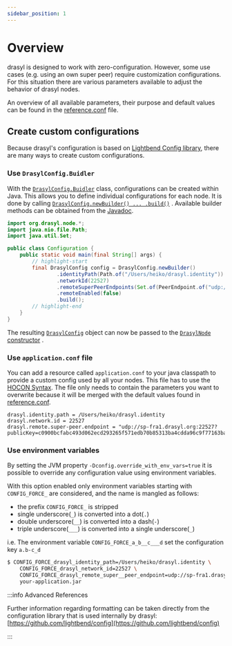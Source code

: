 ```yaml
---
sidebar_position: 1
---
```

# Overview

drasyl is designed to work with zero-configuration.
However, some use cases (e.g. using an own super peer) require customization configurations.
For this situation there are various parameters available to adjust the behavior of drasyl nodes.

An overview of all available parameters, their purpose and default values can be found in the [reference.conf](https://github.com/drasyl/drasyl/blob/master/drasyl-node/src/main/resources/reference.conf) file.

## Create custom configurations

Because drasyl's configuration is based on [Lightbend Config library](https://github.com/lightbend/config), there are many ways to create custom configurations.

### Use `DrasylConfig.Buidler`

With
the [`DrasylConfig.Buidler`](https://api.drasyl.org/master/org/drasyl/node/DrasylConfig.Builder.html)
class, configurations can be created within Java. This allows you to define individual
configurations for each node. It is done by
calling [`DrasylConfig.newBuilder() ... .build()`](https://api.drasyl.org/master/org/drasyl/node/DrasylConfig.html#newBuilder())
. Available builder methods can be obtained from
the [Javadoc](https://api.drasyl.org/master/org/drasyl/node/DrasylConfig.Builder.html).

```java title="Configuration.java"
import org.drasyl.node.*;
import java.nio.file.Path;
import java.util.Set;

public class Configuration {
    public static void main(final String[] args) {
        // highlight-start
        final DrasylConfig config = DrasylConfig.newBuilder()
                .identityPath(Path.of("/Users/heiko/drasyl.identity"))
                .networkId(22527)
                .remoteSuperPeerEndpoints(Set.of(PeerEndpoint.of("udp://sp-fra1.drasyl.org:22527?publicKey=c0900bcfabc493d062ecd293265f571edb70b85313ba4cdda96c9f77163ba62d&networkId=1")))
                .remoteEnabled(false)
                .build();
        // highlight-end
    }
}
```

The resulting [`DrasylConfig`](https://api.drasyl.org/master/org/drasyl/node/DrasylConfig.html)
object can now be passed to
the [`DrasylNode` constructor](https://api.drasyl.org/master/org/drasyl/node/DrasylNode.html#%3Cinit%3E(org.drasyl.node.DrasylConfig))
.

### Use `application.conf` file

You can add a resource called `application.conf` to your java classpath to provide a custom config used by all your nodes.
This file has to use the [HOCON Syntax](https://github.com/lightbend/config/blob/master/HOCON.md).
The file only needs to contain the parameters you want to overwrite because it will be merged with the default values found in [reference.conf](https://github.com/drasyl/drasyl/blob/master/drasyl-core/src/main/resources/reference.conf).

```hocon title="application.conf"
drasyl.identity.path = /Users/heiko/drasyl.identity
drasyl.network.id = 22527
drasyl.remote.super-peer.endpoint = "udp://sp-fra1.drasyl.org:22527?publicKey=c0900bcfabc493d062ecd293265f571edb70b85313ba4cdda96c9f77163ba62d&networkId=1"
```

### Use environment variables

By setting the JVM property `-Dconfig.override_with_env_vars=true` it is possible to override any configuration value using environment variables.

With this option enabled only environment variables starting with `CONFIG_FORCE_` are considered, and the name is mangled as follows:

* the prefix `CONFIG_FORCE_` is stripped
* single underscore(`_`) is converted into a dot(`.`)
* double underscore(`__`) is converted into a dash(`-`)
* triple underscore(`___`) is converted into a single underscore(`_`)

i.e. The environment variable `CONFIG_FORCE_a_b__c___d` set the configuration key `a.b-c_d`

```bash
$ CONFIG_FORCE_drasyl_identity_path=/Users/heiko/drasyl.identity \
    CONFIG_FORCE_drasyl_network_id=22527 \
    CONFIG_FORCE_drasyl_remote_super__peer_endpoint=udp://sp-fra1.drasyl.org:22527?publicKey=c0900bcfabc493d062ecd293265f571edb70b85313ba4cdda96c9f77163ba62d&networkId=1 \
    your-application.jar
```

:::info Advanced References

Further information regarding formatting can be taken directly from the configuration library that is used internally by drasyl: [https://github.com/lightbend/config](https://github.com/lightbend/config)

:::
